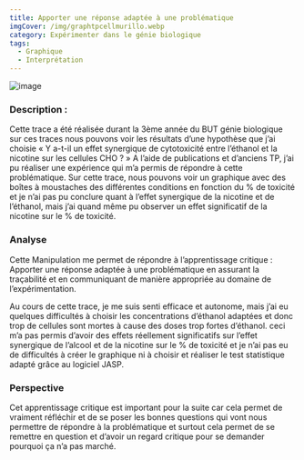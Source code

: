 ```yaml
---
title: Apporter une réponse adaptée à une problématique
imgCover: /img/graphtpcellmurillo.webp
category: Expérimenter dans le génie biologique
tags:
  - Graphique
  - Interprétation
---
```


![image](img/graphtpcellmurillo.webp)

### Description :

Cette trace a été réalisée durant la 3ème année du BUT génie biologique sur ces traces nous pouvons voir les résultats d’une hypothèse que j’ai choisie « Y a-t-il un effet synergique de cytotoxicité entre l’éthanol et la nicotine sur les cellules CHO ? » A l’aide de publications et d’anciens TP, j’ai pu réaliser une expérience qui m’a permis de répondre à cette problématique. Sur cette trace, nous pouvons voir un graphique avec des boîtes à moustaches des différentes conditions en fonction du % de toxicité et je n’ai pas pu conclure quant à l’effet synergique de la nicotine et de l’éthanol, mais j’ai quand même pu observer un effet significatif de la nicotine sur le % de toxicité.

### Analyse

Cette Manipulation me permet de répondre à l’apprentissage critique : Apporter une réponse adaptée à une problématique en assurant la traçabilité et en communiquant de manière appropriée au domaine de l’expérimentation.

Au cours de cette trace, je me suis senti efficace et autonome, mais j’ai eu quelques difficultés à choisir les concentrations d’éthanol adaptées et donc trop de cellules sont mortes à cause des doses trop fortes d’éthanol. ceci m’a pas permis d’avoir des effets réellement significatifs sur l’effet synergique de l’alcool et de la nicotine sur le % de toxicité et je n’ai pas eu de difficultés à créer le graphique ni à choisir et réaliser le test statistique adapté grâce au logiciel JASP.

### Perspective

Cet apprentissage critique est important pour la suite car cela permet de vraiment réfléchir et de se poser les bonnes questions qui vont nous permettre de répondre à la problématique et surtout cela permet de se remettre en question et d’avoir un regard critique pour se demander pourquoi ça n’a pas marché.
